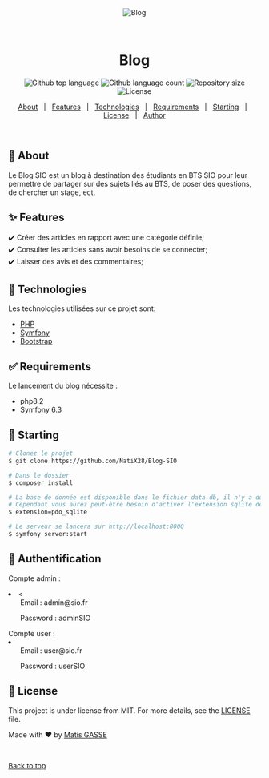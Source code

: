 <div align="center" id="top"> 
  <img src="./.github/app.gif" alt="Blog" />

  &#xa0;

  <!-- <a href="https://blog.netlify.app">Demo</a> -->
</div>

<h1 align="center">Blog</h1>

<p align="center">
  <img alt="Github top language" src="https://img.shields.io/github/languages/top/NatiX28/blog?color=56BEB8">

  <img alt="Github language count" src="https://img.shields.io/github/languages/count/NatiX28/blog?color=56BEB8">

  <img alt="Repository size" src="https://img.shields.io/github/repo-size/NatiX28/blog?color=56BEB8">

  <img alt="License" src="https://img.shields.io/github/license/NatiX28/blog?color=56BEB8">

  <!-- <img alt="Github issues" src="https://img.shields.io/github/issues/NatiX28/blog?color=56BEB8" /> -->

  <!-- <img alt="Github forks" src="https://img.shields.io/github/forks/NatiX28/blog?color=56BEB8" /> -->

  <!-- <img alt="Github stars" src="https://img.shields.io/github/stars/NatiX28/blog?color=56BEB8" /> -->
</p>

<!-- Status -->

<!-- <h4 align="center"> 
	🚧  Blog 🚀 Under construction...  🚧
</h4> 

<hr> -->

<p align="center">
  <a href="#dart-about">About</a> &#xa0; | &#xa0; 
  <a href="#sparkles-features">Features</a> &#xa0; | &#xa0;
  <a href="#rocket-technologies">Technologies</a> &#xa0; | &#xa0;
  <a href="#white_check_mark-requirements">Requirements</a> &#xa0; | &#xa0;
  <a href="#checkered_flag-starting">Starting</a> &#xa0; | &#xa0;
  <a href="#memo-license">License</a> &#xa0; | &#xa0;
  <a href="https://github.com/NatiX28" target="_blank">Author</a>
</p>

<br>

## :dart: About ##

Le Blog SIO est un blog à destination des étudiants en BTS SIO pour leur permettre de partager sur des sujets liés au BTS, de poser des questions, de chercher un stage, ect.

## :sparkles: Features ##

:heavy_check_mark: Créer des articles en rapport avec une catégorie définie;\
:heavy_check_mark: Consulter les articles sans avoir besoins de se connecter;\
:heavy_check_mark: Laisser des avis et des commentaires;

## :rocket: Technologies ##

Les technologies utilisées sur ce projet sont:

- [PHP](https://www.php.net/)
- [Symfony](https://symfony.com/)
- [Bootstrap](https://getbootstrap.com/)

## :white_check_mark: Requirements ##

Le lancement du blog nécessite : 
- php8.2
- Symfony 6.3 

## :checkered_flag: Starting ##

```bash
# Clonez le projet
$ git clone https://github.com/NatiX28/Blog-SIO

# Dans le dossier
$ composer install

# La base de donnée est disponible dans le fichier data.db, il n'y a donc pas de manipulation nécessaire.
# Cependant vous aurez peut-être besoin d'activer l'extension sqlite de php dans le fichier php.ini
$ extension=pdo_sqlite

# Le serveur se lancera sur http://localhost:8000
$ symfony server:start

```

## 🔑 Authentification ##

Compte admin :
<li><	<ul> Email : admin@sio.fr</ul>
	<ul> Password : adminSIO </ul>
</li>
Compte user :
<li>
	<ul> Email : user@sio.fr </ul>
	<ul> Password : userSIO</ul>
</li>


## :memo: License ##

This project is under license from MIT. For more details, see the [LICENSE](LICENSE.md) file.


Made with :heart: by <a href="https://github.com/NatiX28" target="_blank">Matis GASSE</a>

&#xa0;

<a href="#top">Back to top</a>
